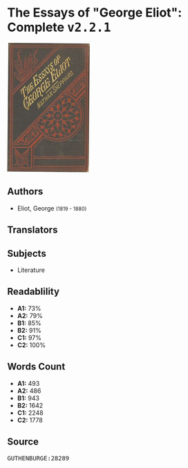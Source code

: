 # The Essays of "George Eliot": Complete <kbd>v2.2.1</kbd>

![](./cover.medium.jpg "")

## Authors


 - Eliot, George <small>(1819 - 1880)</small>

## Translators



## Subjects


 - Literature

## Readablility


 - **A1:** 73%
 - **A2:** 79%
 - **B1:** 85%
 - **B2:** 91%
 - **C1:** 97%
 - **C2:** 100%

## Words Count


 - **A1:** 493
 - **A2:** 486
 - **B1:** 943
 - **B2:** 1642
 - **C1:** 2248
 - **C2:** 1778

## Source


<kbd>GUTHENBURGE:28289</kbd>
